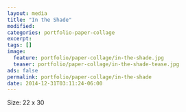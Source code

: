 ```yaml
---
layout: media
title: "In the Shade"
modified:
categories: portfolio-paper-collage
excerpt:
tags: []
image:
  feature: portfolio/paper-collage/in-the-shade.jpg
  teaser: portfolio/paper-collage/in-the-shade-tease.jpg
ads: false 
permalink: portfolio/paper-collage/in-the-shade
date: 2014-12-31T03:11:24-06:00
---
```


Size: 22 x 30

